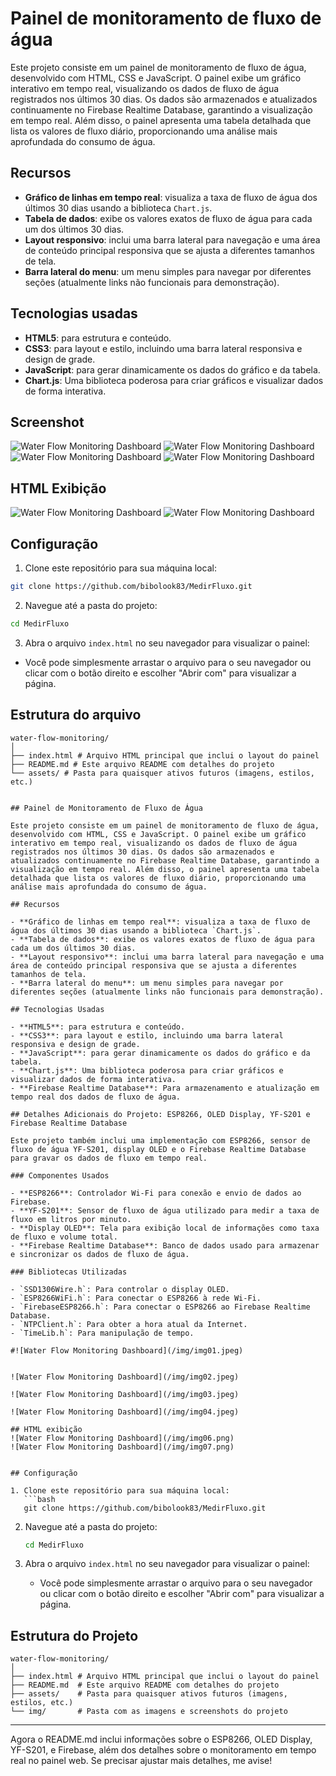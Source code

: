 # Painel de monitoramento de fluxo de água

Este projeto consiste em um painel de monitoramento de fluxo de água, desenvolvido com HTML, CSS e JavaScript. O painel exibe um gráfico interativo em tempo real, visualizando os dados de fluxo de água registrados nos últimos 30 dias. Os dados são armazenados e atualizados continuamente no Firebase Realtime Database, garantindo a visualização em tempo real. Além disso, o painel apresenta uma tabela detalhada que lista os valores de fluxo diário, proporcionando uma análise mais aprofundada do consumo de água.

## Recursos

- **Gráfico de linhas em tempo real**: visualiza a taxa de fluxo de água dos últimos 30 dias usando a biblioteca `Chart.js`.
- **Tabela de dados**: exibe os valores exatos de fluxo de água para cada um dos últimos 30 dias.
- **Layout responsivo**: inclui uma barra lateral para navegação e uma área de conteúdo principal responsiva que se ajusta a diferentes tamanhos de tela.
- **Barra lateral do menu**: um menu simples para navegar por diferentes seções (atualmente links não funcionais para demonstração).

## Tecnologias usadas

- **HTML5**: para estrutura e conteúdo.
- **CSS3**: para layout e estilo, incluindo uma barra lateral responsiva e design de grade.
- **JavaScript**: para gerar dinamicamente os dados do gráfico e da tabela.
- **Chart.js**: Uma biblioteca poderosa para criar gráficos e visualizar dados de forma interativa.

## Screenshot

![Water Flow Monitoring Dashboard](/img/img01.jpeg)
![Water Flow Monitoring Dashboard](/img/img02.jpeg)
![Water Flow Monitoring Dashboard](/img/img03.jpeg)
![Water Flow Monitoring Dashboard](/img/img04.jpeg)

## HTML Exibição
![Water Flow Monitoring Dashboard](/img/img06.png)
![Water Flow Monitoring Dashboard](/img/img07.png)


## Configuração

1. Clone este repositório para sua máquina local:
```bash
git clone https://github.com/bibolook83/MedirFluxo.git
```

2. Navegue até a pasta do projeto:
```bash
cd MedirFluxo
```

3. Abra o arquivo `index.html` no seu navegador para visualizar o painel:
- Você pode simplesmente arrastar o arquivo para o seu navegador ou clicar com o botão direito e escolher "Abrir com" para visualizar a página.

## Estrutura do arquivo

```plaintext
water-flow-monitoring/
│
├── index.html # Arquivo HTML principal que inclui o layout do painel
├── README.md # Este arquivo README com detalhes do projeto
└── assets/ # Pasta para quaisquer ativos futuros (imagens, estilos, etc.)


## Painel de Monitoramento de Fluxo de Água

Este projeto consiste em um painel de monitoramento de fluxo de água, desenvolvido com HTML, CSS e JavaScript. O painel exibe um gráfico interativo em tempo real, visualizando os dados de fluxo de água registrados nos últimos 30 dias. Os dados são armazenados e atualizados continuamente no Firebase Realtime Database, garantindo a visualização em tempo real. Além disso, o painel apresenta uma tabela detalhada que lista os valores de fluxo diário, proporcionando uma análise mais aprofundada do consumo de água.

## Recursos

- **Gráfico de linhas em tempo real**: visualiza a taxa de fluxo de água dos últimos 30 dias usando a biblioteca `Chart.js`.
- **Tabela de dados**: exibe os valores exatos de fluxo de água para cada um dos últimos 30 dias.
- **Layout responsivo**: inclui uma barra lateral para navegação e uma área de conteúdo principal responsiva que se ajusta a diferentes tamanhos de tela.
- **Barra lateral do menu**: um menu simples para navegar por diferentes seções (atualmente links não funcionais para demonstração).

## Tecnologias Usadas

- **HTML5**: para estrutura e conteúdo.
- **CSS3**: para layout e estilo, incluindo uma barra lateral responsiva e design de grade.
- **JavaScript**: para gerar dinamicamente os dados do gráfico e da tabela.
- **Chart.js**: Uma biblioteca poderosa para criar gráficos e visualizar dados de forma interativa.
- **Firebase Realtime Database**: Para armazenamento e atualização em tempo real dos dados de fluxo de água.

## Detalhes Adicionais do Projeto: ESP8266, OLED Display, YF-S201 e Firebase Realtime Database

Este projeto também inclui uma implementação com ESP8266, sensor de fluxo de água YF-S201, display OLED e o Firebase Realtime Database para gravar os dados de fluxo em tempo real.

### Componentes Usados

- **ESP8266**: Controlador Wi-Fi para conexão e envio de dados ao Firebase.
- **YF-S201**: Sensor de fluxo de água utilizado para medir a taxa de fluxo em litros por minuto.
- **Display OLED**: Tela para exibição local de informações como taxa de fluxo e volume total.
- **Firebase Realtime Database**: Banco de dados usado para armazenar e sincronizar os dados de fluxo de água.

### Bibliotecas Utilizadas

- `SSD1306Wire.h`: Para controlar o display OLED.
- `ESP8266WiFi.h`: Para conectar o ESP8266 à rede Wi-Fi.
- `FirebaseESP8266.h`: Para conectar o ESP8266 ao Firebase Realtime Database.
- `NTPClient.h`: Para obter a hora atual da Internet.
- `TimeLib.h`: Para manipulação de tempo.

#![Water Flow Monitoring Dashboard](/img/img01.jpeg)


![Water Flow Monitoring Dashboard](/img/img02.jpeg)

![Water Flow Monitoring Dashboard](/img/img03.jpeg)

![Water Flow Monitoring Dashboard](/img/img04.jpeg)

## HTML exibição
![Water Flow Monitoring Dashboard](/img/img06.png)
![Water Flow Monitoring Dashboard](/img/img07.png)


## Configuração

1. Clone este repositório para sua máquina local:
   ```bash
   git clone https://github.com/bibolook83/MedirFluxo.git
   ```

2. Navegue até a pasta do projeto:
   ```bash
   cd MedirFluxo
   ```

3. Abra o arquivo `index.html` no seu navegador para visualizar o painel:
   - Você pode simplesmente arrastar o arquivo para o seu navegador ou clicar com o botão direito e escolher "Abrir com" para visualizar a página.

## Estrutura do Projeto

```plaintext
water-flow-monitoring/
│
├── index.html # Arquivo HTML principal que inclui o layout do painel
├── README.md  # Este arquivo README com detalhes do projeto
├── assets/    # Pasta para quaisquer ativos futuros (imagens, estilos, etc.)
└── img/       # Pasta com as imagens e screenshots do projeto
```

---

Agora o README.md inclui informações sobre o ESP8266, OLED Display, YF-S201, e Firebase, além dos detalhes sobre o monitoramento em tempo real no painel web. Se precisar ajustar mais detalhes, me avise!